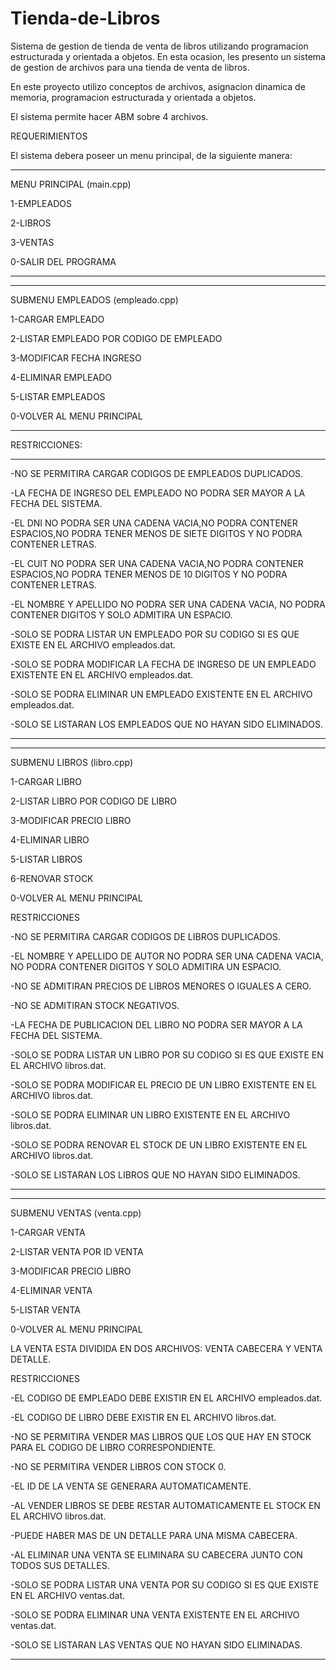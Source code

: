 # Tienda-de-Libros
Sistema de gestion de tienda de venta de libros utilizando programacion estructurada y orientada a objetos.
En esta ocasion, les presento un sistema de gestion de archivos para una tienda de venta de libros.

En este proyecto utilizo conceptos de archivos, asignacion dinamica de memoria, programacion estructurada y orientada a objetos.

El sistema permite hacer ABM sobre 4 archivos.

REQUERIMIENTOS


El sistema debera poseer un menu principal, de la siguiente manera:

-----------------------------------------------------------------------------------------

MENU PRINCIPAL (main.cpp)


1-EMPLEADOS

2-LIBROS

3-VENTAS

0-SALIR DEL PROGRAMA

-----------------------------------------------------------------------------------------

-----------------------------------------------------------------------------------------


SUBMENU EMPLEADOS (empleado.cpp)


1-CARGAR EMPLEADO

2-LISTAR EMPLEADO POR CODIGO DE EMPLEADO

3-MODIFICAR FECHA INGRESO

4-ELIMINAR EMPLEADO

5-LISTAR EMPLEADOS

0-VOLVER AL MENU PRINCIPAL


__________________________

RESTRICCIONES:

__________________________

-NO SE PERMITIRA CARGAR CODIGOS DE EMPLEADOS DUPLICADOS.

-LA FECHA DE INGRESO DEL EMPLEADO NO PODRA SER MAYOR A LA FECHA DEL SISTEMA.

-EL DNI NO PODRA SER UNA CADENA VACIA,NO PODRA CONTENER ESPACIOS,NO PODRA TENER MENOS DE SIETE DIGITOS Y NO PODRA CONTENER LETRAS.

-EL CUIT NO PODRA SER UNA CADENA VACIA,NO PODRA CONTENER ESPACIOS,NO PODRA TENER MENOS DE 10 DIGITOS Y NO PODRA CONTENER LETRAS.

-EL NOMBRE Y APELLIDO NO PODRA SER UNA CADENA VACIA, NO PODRA CONTENER DIGITOS Y SOLO ADMITIRA UN ESPACIO.

-SOLO SE PODRA LISTAR UN EMPLEADO POR SU CODIGO SI ES QUE EXISTE EN EL ARCHIVO empleados.dat.

-SOLO SE PODRA MODIFICAR LA FECHA DE INGRESO DE UN EMPLEADO EXISTENTE EN EL ARCHIVO empleados.dat.

-SOLO SE PODRA ELIMINAR UN EMPLEADO EXISTENTE EN EL ARCHIVO empleados.dat.

-SOLO SE LISTARAN LOS EMPLEADOS QUE NO HAYAN SIDO ELIMINADOS.



-----------------------------------------------------------------------------------------

-----------------------------------------------------------------------------------------

SUBMENU LIBROS (libro.cpp)


1-CARGAR LIBRO

2-LISTAR LIBRO POR CODIGO DE LIBRO

3-MODIFICAR PRECIO LIBRO

4-ELIMINAR LIBRO

5-LISTAR LIBROS

6-RENOVAR STOCK


0-VOLVER AL MENU PRINCIPAL


RESTRICCIONES


-NO SE PERMITIRA CARGAR CODIGOS DE LIBROS DUPLICADOS.

-EL NOMBRE Y APELLIDO DE AUTOR NO PODRA SER UNA CADENA VACIA, NO PODRA CONTENER DIGITOS Y SOLO ADMITIRA UN ESPACIO.

-NO SE ADMITIRAN PRECIOS DE LIBROS MENORES O IGUALES A CERO.

-NO SE ADMITIRAN STOCK NEGATIVOS.

-LA FECHA DE PUBLICACION DEL LIBRO NO PODRA SER MAYOR A LA FECHA DEL SISTEMA.

-SOLO SE PODRA LISTAR UN LIBRO POR SU CODIGO SI ES QUE EXISTE EN EL ARCHIVO libros.dat.

-SOLO SE PODRA MODIFICAR EL PRECIO DE UN LIBRO EXISTENTE EN EL ARCHIVO libros.dat.

-SOLO SE PODRA ELIMINAR UN LIBRO EXISTENTE EN EL ARCHIVO libros.dat.

-SOLO SE PODRA RENOVAR EL STOCK DE UN LIBRO EXISTENTE EN EL ARCHIVO libros.dat.

-SOLO SE LISTARAN LOS LIBROS QUE NO HAYAN SIDO ELIMINADOS.



-----------------------------------------------------------------------------------------

-----------------------------------------------------------------------------------------

SUBMENU VENTAS (venta.cpp)


1-CARGAR VENTA

2-LISTAR VENTA POR ID VENTA

3-MODIFICAR PRECIO LIBRO

4-ELIMINAR VENTA

5-LISTAR VENTA


0-VOLVER AL MENU PRINCIPAL


LA VENTA ESTA DIVIDIDA EN DOS ARCHIVOS: VENTA CABECERA Y VENTA DETALLE.



RESTRICCIONES


-EL CODIGO DE EMPLEADO DEBE EXISTIR EN EL ARCHIVO empleados.dat.

-EL CODIGO DE LIBRO DEBE EXISTIR EN EL ARCHIVO libros.dat.

-NO SE PERMITIRA VENDER MAS LIBROS QUE LOS QUE HAY EN STOCK PARA EL CODIGO DE LIBRO CORRESPONDIENTE.

-NO SE PERMITIRA VENDER LIBROS CON STOCK 0.

-EL ID DE LA VENTA SE GENERARA AUTOMATICAMENTE.

-AL VENDER LIBROS SE DEBE RESTAR AUTOMATICAMENTE EL STOCK EN EL ARCHIVO libros.dat.

-PUEDE HABER MAS DE UN DETALLE PARA UNA MISMA CABECERA.

-AL ELIMINAR UNA VENTA SE ELIMINARA SU CABECERA JUNTO CON TODOS SUS DETALLES.

-SOLO SE PODRA LISTAR UNA VENTA POR SU CODIGO SI ES QUE EXISTE EN EL ARCHIVO ventas.dat.

-SOLO SE PODRA ELIMINAR UNA VENTA EXISTENTE EN EL ARCHIVO ventas.dat.

-SOLO SE LISTARAN LAS VENTAS QUE NO HAYAN SIDO ELIMINADAS.




-----------------------------------------------------------------------------------------














